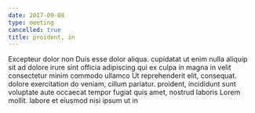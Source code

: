 ```yaml
---
date: 2017-09-08
type: meeting
cancelled: true
title: proident, in
---
```

Excepteur dolor non Duis esse dolor aliqua. cupidatat ut enim nulla aliquip sit ad dolore irure sint officia adipiscing qui ex culpa in magna in velit consectetur minim commodo ullamco Ut reprehenderit elit, consequat. dolore exercitation do veniam, cillum pariatur. proident, incididunt sunt voluptate aute occaecat tempor fugiat quis amet, nostrud laboris Lorem mollit. labore et eiusmod nisi ipsum ut in